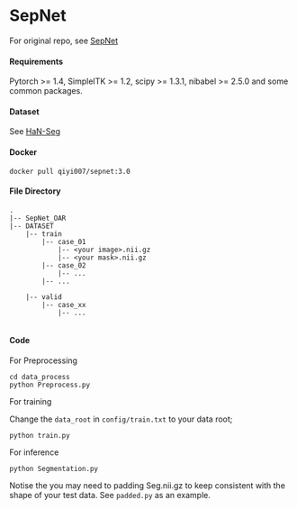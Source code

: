 # SepNet
For original repo, see [SepNet](https://doi.org/10.1002/mp.16197)

#### Requirements
Pytorch >= 1.4, SimpleITK >= 1.2, scipy >= 1.3.1, nibabel >= 2.5.0 and some common packages.

#### Dataset

See [HaN-Seg](https://grand-challenge.org/forums/forum/the-head-and-neck-organ-at-risk-ct-mr-segmentation-challenge-683/)

#### Docker

```
docker pull qiyi007/sepnet:3.0
```

#### File Directory
```
.
|-- SepNet_OAR
|-- DATASET
    |-- train
        |-- case_01
            |-- <your image>.nii.gz
            |-- <your mask>.nii.gz
        |-- case_02
            |-- ...
        |-- ...
   
    |-- valid
        |-- case_xx
            |-- ...


```


#### Code
For Preprocessing

```
cd data_process
python Preprocess.py
```

For training

Change the `data_root` in `config/train.txt` to your data root;
```
python train.py
```

For inference

```
python Segmentation.py
```
Notise the you may need to padding Seg.nii.gz to keep consistent with the shape of your test data. See `padded.py` as an example.

